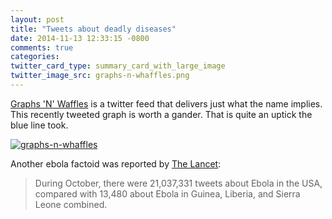 ```yaml
---
layout: post
title: "Tweets about deadly diseases"
date: 2014-11-13 12:33:15 -0800
comments: true
categories: 
twitter_card_type: summary_card_with_large_image
twitter_image_src: graphs-n-whaffles.png
---
```

<a href="https://twitter.com/Graphsnwaffles">Graphs 'N' Waffles</a> is a twitter feed that delivers just what the name implies. This recently tweeted graph is worth a gander. That is quite an uptick the blue line took.

<a href="https://twitter.com/Graphsnwaffles/status/532287187044536323"><img class="center" src='{{site.cdn_bucket}}twumbshot/{{page.twitter_image_src}}' alt="graphs-n-whaffles" /></a>

Another ebola factoid was reported by <a href="http://www.thelancet.com/journals/lancet/article/PIIS0140-6736%2814%2962016-X/fulltext">The Lancet</a>:
<blockquote>During October, there were 21,037,331 tweets about Ebola in the USA, compared with 13,480 about Ebola in Guinea, Liberia, and Sierra Leone combined.</blockquote>